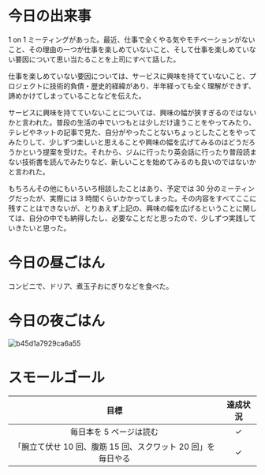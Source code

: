 # 今日の出来事
1 on 1 ミーティングがあった。最近、仕事で全くやる気やモチベーションがないこと、その理由の一つが仕事を楽しめていないこと、そして仕事を楽しめていない要因について思い当たることを上司にすべて話した。

仕事を楽しめていない要因については、サービスに興味を持てていないこと、プロジェクトに技術的負債・歴史的経緯があり、半年経っても全く理解ができず、諦めかけてしまっていることなどを伝えた。

サービスに興味を持てていないことについては、興味の幅が狭すぎるのではないかと言われた。普段の生活の中でいつもとは少しだけ違うことをやってみたり、テレビやネットの記事で見た、自分がやったことないちょっとしたことをやってみたりして、少しずつ楽しいと思えることや興味の幅を広げてみるのはどうだろうかという提案を受けた。それから、ジムに行ったり英会話に行ったり普段読まない技術書を読んでみたりなど、新しいことを始めてみるのも良いのではないかと言われた。

もちろんその他にもいろいろ相談したことはあり、予定では 30 分のミーティングだったが、実際には 3 時間くらいかかってしまった。その内容をすべてここに残すことはできないが、とりあえず上記の、興味の幅を広げるということに関しては、自分の中でも納得したし、必要なことだと思ったので、少しずつ実践していきたいと思った。

# 今日の昼ごはん
コンビニで、ドリア、煮玉子おにぎりなどを食べた。

# 今日の夜ごはん
![b45d1a7929ca6a55](https://noraworld.github.io/box-bulbasaur/2019/02/b45d1a7929ca6a55.jpg)

# スモールゴール
| 目標 | 達成状況 |
|:---:|:---:|
| 毎日本を 5 ページは読む | ✓ |
| 「腕立て伏せ 10 回、腹筋 15 回、スクワット 20 回」を毎日やる | ✓ |
